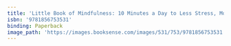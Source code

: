```yaml
---
title: 'Little Book of Mindfulness: 10 Minutes a Day to Less Stress, More Peace'
isbn: '9781856753531'
binding: Paperback
image_path: 'https://images.booksense.com/images/531/753/9781856753531.jpg'
---
```


